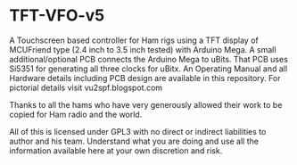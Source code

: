 # TFT-VFO-v5
A Touchscreen based controller for Ham rigs using a TFT display of MCUFriend type (2.4 inch to 3.5 inch tested) with Arduino Mega. 
A small additional/optional PCB connects the Arduino Mega to uBits. That PCB uses Si5351 for generating all three clocks for uBitx.
An Operating Manual and all Hardware details including PCB design are available in this repository. For pictorial details 
visit vu2spf.blogspot.com

Thanks to all the hams who have very generously allowed their work to be copied for Ham radio and the world. 

All of this is licensed under GPL3 with no direct or indirect liabilities to author and his team. 
Understand what you are doing and use all the information available here at your own discretion and risk. 
